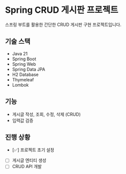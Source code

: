 # Spring CRUD 게시판 프로젝트

스프링 부트를 활용한 간단한 CRUD 게시판 구현 프로젝트입니다.

## 기술 스택
- Java 21
- Spring Boot
- Spring Web
- Spring Data JPA
- H2 Database
- Thymeleaf
- Lombok

## 기능
- 게시글 작성, 조회, 수정, 삭제 (CRUD)
- 입력값 검증

## 진행 상황
- [✅] 프로젝트 초기 설정
- [ ] 게시글 엔티티 생성
- [ ] CRUD API 개발
